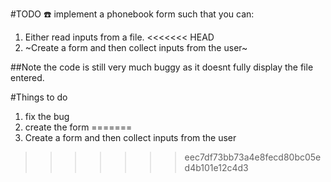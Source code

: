 #TODO :phone:
implement a phonebook form 
such that you can:
1. Either read inputs from a file.
<<<<<<< HEAD
2. ~Create a form and then collect inputs from the user~

##Note
the code is  still very much buggy as it doesnt fully display the file entered.


#Things to do
1. fix the bug 
2. create the form
=======
2. Create a form and then collect inputs from the user
>>>>>>> eec7df73bb73a4e8fecd80bc05ed4b101e12c4d3
